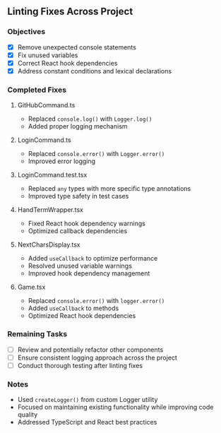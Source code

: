 ## Linting Fixes Across Project

### Objectives
- [x] Remove unexpected console statements
- [x] Fix unused variables
- [x] Correct React hook dependencies
- [x] Address constant conditions and lexical declarations

### Completed Fixes
1. GitHubCommand.ts
   - Replaced `console.log()` with `Logger.log()`
   - Added proper logging mechanism

2. LoginCommand.ts
   - Replaced `console.error()` with `Logger.error()`
   - Improved error logging

3. LoginCommand.test.tsx
   - Replaced `any` types with more specific type annotations
   - Improved type safety in test cases

4. HandTermWrapper.tsx
   - Fixed React hook dependency warnings
   - Optimized callback dependencies

5. NextCharsDisplay.tsx
   - Added `useCallback` to optimize performance
   - Resolved unused variable warnings
   - Improved hook dependency management

6. Game.tsx
   - Replaced `console.error()` with `logger.error()`
   - Added `useCallback` to methods
   - Optimized React hook dependencies

### Remaining Tasks
- [ ] Review and potentially refactor other components
- [ ] Ensure consistent logging approach across the project
- [ ] Conduct thorough testing after linting fixes

### Notes
- Used `createLogger()` from custom Logger utility
- Focused on maintaining existing functionality while improving code quality
- Addressed TypeScript and React best practices
